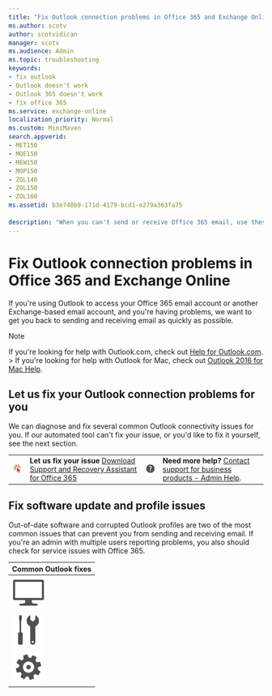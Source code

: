 ```yaml
---
title: "Fix Outlook connection problems in Office 365 and Exchange Online"
ms.author: scotv
author: scotvidican
manager: scotv
ms.audience: Admin
ms.topic: troubleshooting
keywords:
- fix outlook
- Outlook doesn't work
- Outlook 365 doesn't work
- fix office 365
ms.service: exchange-online
localization_priority: Normal
ms.custom: MiniMaven
search.appverid:
- MET150
- MOE150
- MEW150
- MOP150
- ZOL140
- ZOL150
- ZOL160
ms.assetid: b3e740b9-171d-4179-bcd1-e279a363fa75

description: "When you can't send or receive Office 365 email, use these steps to find and fix problems with Outlook. "
---
```


# Fix Outlook connection problems in Office 365 and Exchange Online

If you're using Outlook to access your Office 365 email account or another Exchange-based email account, and you're having problems, we want to get you back to sending and receiving email as quickly as possible.

> [!NOTE]
> If you're looking for help with Outlook.com, check out [Help for Outlook.com](https://go.microsoft.com/fwlink/p/?LinkID=328913). > If you're looking for help with Outlook for Mac, check out [Outlook 2016 for Mac Help](https://support.office.com/article/6dd15f3c-b096-436f-95dc-6f4ad08e1980.aspx).

## Let us fix your Outlook connection problems for you

We can diagnose and fix several common Outlook connectivity issues for you. If our automated tool can't fix your issue, or you'd like to fix it yourself, see the next section.

|||||
|:-----|:-----|:-----|:-----|
|[![Get started](../media/8226d576-eac7-40df-89cb-28c1634067c5.png)](https://aka.ms/sara-solution)|**Let us fix your issue**         [Download Support and Recovery Assistant for Office 365](http://diagnostics.office.com/#/Download/?env=SOC&amp;theme=connectivity) <br/> |[![Help](../media/cced52be-9b54-4fff-a6b4-756afef8cedd.png)](https://support.office.com/article/32a17ca7-6fa0-4870-8a8d-e25ba4ccfd4b)|**Need more help?**         [Contact support for business products - Admin Help](https://support.office.com/article/32a17ca7-6fa0-4870-8a8d-e25ba4ccfd4b).  <br/> |

## Fix software update and profile issues

Out-of-date software and corrupted Outlook profiles are two of the most common issues that can prevent you from sending and receiving email. If you're an admin with multiple users reporting problems, you also should check for service issues with Office 365.

|****Common Outlook fixes****|
|:-----|
|[![Monitor](../media/ee28b1cf-f0fa-420d-8480-fa1ceda550fe.png)](https://windows.microsoft.com/windows/is-computer-up-to-date)|**Run Windows Update**          <br/> | If your Outlook client software or Windows operating system software is out of date, you might have problems sending and receiving email. For Windows 8, use the following steps to run Windows Update. For instructions for Windows 7, see [How to download a Windows update manually](https://support.microsoft.com/en-us/help/973135/how-to-download-a-windows-update-manually). For instructions for Windows 10, see [Update Windows 10](https://support.microsoft.com/en-us/help/4027667/windows-10-update) <br/>  Swipe from the right side of the screen, and choose **Search**.  <br/>  Type **Windows Update** in the search box.  <br/>  Tap or click **Settings**, and then tap or click **Install Optional Updates**. You might need to restart your computer.  <br/> |
|[![Shows symbols of screwdriver and wrench.](../media/4217c379-67b5-49c2-b252-e625f45629f8.png)](https://support.office.com/article/4d5febf6-7623-486b-9a9f-d5cfc4264af3.aspx)|**Repair your Outlook profile** <br/> | An Outlook profile is a set of configuration information that includes your user name, password, and file storage location. Repair your Outlook profile by using the following steps.  <br/>  Choose **File**.  <br/>  Choose the down arrow for **Account Settings**, and then choose **Account Settings**.  <br/>  On the **Email** tab, choose your account (profile), and then choose **Repair**.  <br/>  Follow the prompts in the wizard, and when you're done, restart Outlook.  <br/> |
|[![Settings](../media/7a603ec9-4a6c-4c60-9168-7549023cbd92.png)](https://go.microsoft.com/fwlink/p/?LinkID=402339)|**Check for service issues**          <br/> |**Admin only:** If more than one person in your organization is experiencing email problems in Office 365, it could be due to a problem with the service. Go to the [Office 365 service health dashboard page](https://go.microsoft.com/fwlink/p/?LinkID=402339) (admin sign in required), and check the status of the services under **Exchange Online**.  <br/> |

